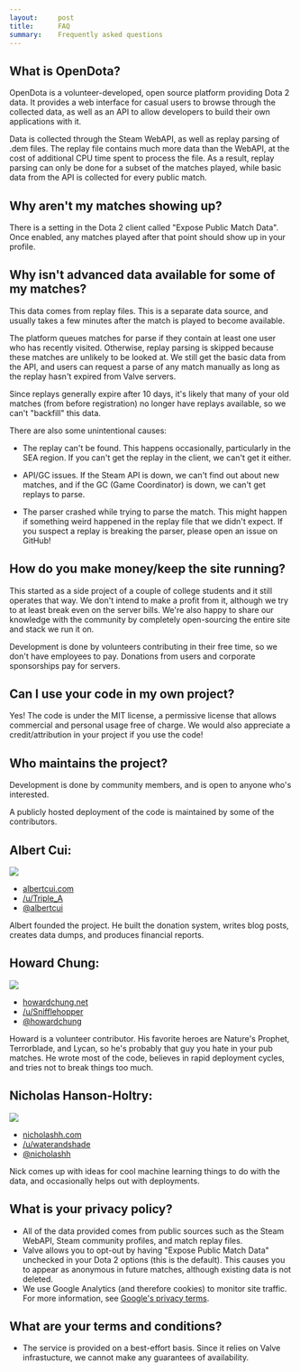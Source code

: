 ```yaml
---
layout:     post
title:      FAQ
summary:    Frequently asked questions
---
```


## What is OpenDota?

OpenDota is a volunteer-developed, open source platform providing Dota 2 data.  It provides a web interface for casual users to browse through the collected data, as well as an API to allow developers to build their own applications with it.

Data is collected through the Steam WebAPI, as well as replay parsing of .dem files.  The replay file contains much more data than the WebAPI, at the cost of additional CPU time spent to process the file.  As a result, replay parsing can only be done for a subset of the matches played, while basic data from the API is collected for every public match.

## Why aren't my matches showing up?

There is a setting in the Dota 2 client called "Expose Public Match Data".
Once enabled, any matches played after that point should show up in your profile.

## Why isn't advanced data available for some of my matches?

This data comes from replay files.  This is a separate data source, and usually takes a few minutes after the match is played to become available.

The platform queues matches for parse if they contain at least one user who has recently visited.  Otherwise, replay parsing is skipped because these matches are unlikely to be looked at. We still get the basic data from the API, and users can request a parse of any match manually as long as the replay hasn't expired from Valve servers.

Since replays generally expire after 10 days, it's likely that many of your old matches (from before registration) no longer have replays available, so we can't "backfill" this data.

There are also some unintentional causes:

* The replay can't be found.  This happens occasionally, particularly in the SEA region.  If you can't get the replay in the client, we can't get it either.

* API/GC issues.  If the Steam API is down, we can't find out about new matches, and if the GC (Game Coordinator) is down, we can't get replays to parse.

* The parser crashed while trying to parse the match.  This might happen if something weird happened in the replay file that we didn't expect.  If you suspect a replay is breaking the parser, please open an issue on GitHub!

## How do you make money/keep the site running?

This started as a side project of a couple of college students and it still operates that way.
We don't intend to make a profit from it, although we try to at least break even on the server bills.
We're also happy to share our knowledge with the community by completely open-sourcing the entire site and stack we run it on.

Development is done by volunteers contributing in their free time, so we don't have employees to pay.
Donations from users and corporate sponsorships pay for servers.

## Can I use your code in my own project?

Yes! The code is under the MIT license, a permissive license that allows commercial and personal usage free of charge. We would also appreciate a credit/attribution in your project if you use the code!

## Who maintains the project?

Development is done by community members, and is open to anyone who's interested.

A publicly hosted deployment of the code is maintained by some of the contributors.

Albert Cui:
----
<div>
<img src="https://avatars3.githubusercontent.com/u/3838552?v=3&s=150"/>
</div>

* [albertcui.com](http://albertcui.com)
* [/u/Triple_A](http://reddit.com/user/Triple_A)
* [@albertcui](http://github.com/albertcui)

Albert founded the project.
He built the donation system, writes blog posts, creates data dumps, and produces financial reports.

Howard Chung:
----
<div>
<img src="https://avatars2.githubusercontent.com/u/3134520?v=3&s=150"/>
</div>

* [howardchung.net](http://howardchung.net)
* [/u/Snifflehopper](http://reddit.com/user/Snifflehopper)
* [@howardchung](http://github.com/howardchung)

Howard is a volunteer contributor.
His favorite heroes are Nature's Prophet, Terrorblade, and Lycan, so he's probably that guy you hate in your pub matches.
He wrote most of the code, believes in rapid deployment cycles, and tries not to break things too much.

Nicholas Hanson-Holtry:
----
<div>
<img src="https://avatars1.githubusercontent.com/u/9388670?v=3&s=150"/>
</div>

* [nicholashh.com](http://www.nicholashh.com)
* [/u/waterandshade](http://reddit.com/user/waterandshade)
* [@nicholashh](https://github.com/nicholashh)

Nick comes up with ideas for cool machine learning things to do with the data, and occasionally helps out with deployments.

## What is your privacy policy?

* All of the data provided comes from public sources such as the Steam WebAPI, Steam community profiles, and match replay files.
* Valve allows you to opt-out by having "Expose Public Match Data" unchecked in your Dota 2 options (this is the default).  This causes you to appear as anonymous in future matches, although existing data is not deleted.
* We use Google Analytics (and therefore cookies) to monitor site traffic. For more information, see [Google's privacy terms](https://www.google.com/policies/privacy/partners/).

## What are your terms and conditions?

* The service is provided on a best-effort basis.  Since it relies on Valve infrastucture, we cannot make any guarantees of availability.
